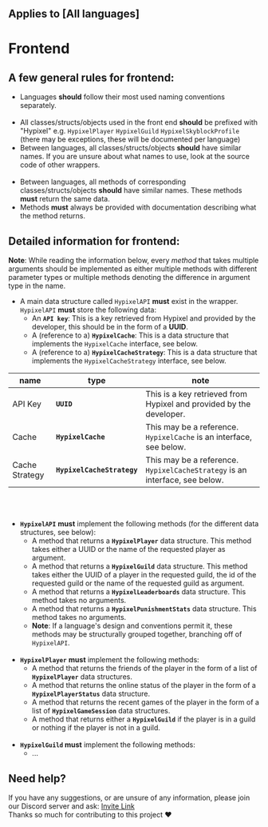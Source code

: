 ## Applies to [All languages]

# Frontend
A few general rules for frontend:
--

 - Languages **should** follow their most used naming conventions separately.</br></br>
 - All classes/structs/objects used in the front end **should** be prefixed with "Hypixel" e.g. `HypixelPlayer` `HypixelGuild` `HypixelSkyblockProfile` (there may be exceptions, these will be documented per language)
 - Between languages, all classes/structs/objects **should** have similar names. If you are unsure about what names to use, look at the source code of other wrappers.</br></br>
 - Between languages, all methods of corresponding classes/structs/objects **should** have similar names. These methods **must** return the same data.
 - Methods **must** always be provided with documentation describing what the method returns.

Detailed information for frontend:
--
**Note**: While reading the information below, every *method* that takes multiple arguments should be implemented as either multiple methods with different parameter types or multiple methods denoting the difference in argument type in the name.

 - A main data structure called `HypixelAPI` **must** exist in the wrapper. `HypixelAPI` **must** store the following data:
    - An **`API key`**: This is a key retrieved from Hypixel and provided by the developer, this should be in the form of a **UUID**.
    - A (reference to a) **`HypixelCache`**: This is a data structure that implements the `HypixelCache` interface, see below.
    - A (reference to a) **`HypixelCacheStrategy`**: This is a data structure that implements the `HypixelCacheStrategy` interface, see below.


| name | type | note |
| --- | --- | --- |
| API Key | **`UUID`** | This is a key retrieved from Hypixel and provided by the developer. |
| Cache | **`HypixelCache`** | This may be a reference. `HypixelCache` is an interface, see below. |
| Cache Strategy | **`HypixelCacheStrategy`** | This may be a reference. `HypixelCacheStrategy` is an interface, see below. |
</br></br>
 - **`HypixelAPI`** **must** implement the following methods (for the different data structures, see below):
    - A method that returns a **`HypixelPlayer`** data structure. This method takes either a UUID or the name of the requested player as argument.
    - A method that returns a **`HypixelGuild`** data structure. This method takes either the UUID of a player in the requested guild, the id of the requested guild or the name of the requested guild as argument.
    - A method that returns a **`HypixelLeaderboards`** data structure. This method takes no arguments.
    - A method that returns a **`HypixelPunishmentStats`** data structure. This method takes no arguments.
    - **Note**: If a language's design and conventions permit it, these methods may be structurally grouped together, branching off of `HypixelAPI`.
</br></br>
 - **`HypixelPlayer`** **must** implement the following methods:
    - A method that returns the friends of the player in the form of a list of **`HypixelPlayer`** data structures.
    - A method that returns the online status of the player in the form of a **`HypixelPlayerStatus`** data structure.
    - A method that returns the recent games of the player in the form of a list of **`HypixelGameSession`** data structures.
    - A method that returns either a **`HypixelGuild`** if the player is in a guild or nothing if the player is not in a guild.
</br></br>
 - **`HypixelGuild` must** implement the following methods:
    - ...

Need help?
--
If you have any suggestions, or are unsure of any information, please join our Discord server and ask: [Invite Link](https://discord.com/invite/NkRQHemWtJ)<br>
Thanks so much for contributing to this project ❤️
